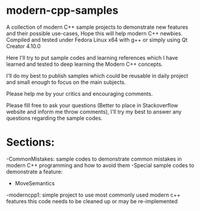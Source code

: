 # modern-cpp-samples
A collection of modern C++ sample projects to demonstrate new features and their possible use-cases, Hope this will help modern C++ newbies. Compiled and tested under Fedora Linux x64 with g++ or simply using Qt Creator 4.10.0


Here I'll try to put sample codes and learning references which I have learned and tested to deep learning the Modern C++ concepts.

I'll do my best to publish samples which could be reusable in daily project and small enough to focus on the main subjects.

Please help me by your critics and encouraging comments.

Please fill free to ask your questions (Better to place in Stackoverflow website and inform me throw comments),
I'll try my best to answer any questions regarding the sample codes.

# Sections: #
-CommonMistakes: sample codes to demonstrate common mistakes in modern C++ programming and how to avoid them
-Special sample codes to demonstrate a feature:
  * MoveSemantics
  
-moderncpp1: simple project to use most commonly used modern c++ features this code needs to be cleaned up or may be re-implemented
